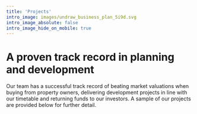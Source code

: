 ```yaml
---
title: 'Projects'
intro_image: images/undraw_business_plan_5i9d.svg
intro_image_absolute: false
intro_image_hide_on_mobile: true
---
```


# A proven track record in planning and development

Our team has a successful track record of beating market valuations when buying from property owners, delivering development projects in line with our timetable and returning funds to our investors. A sample of our projects are provided below for further detail.
